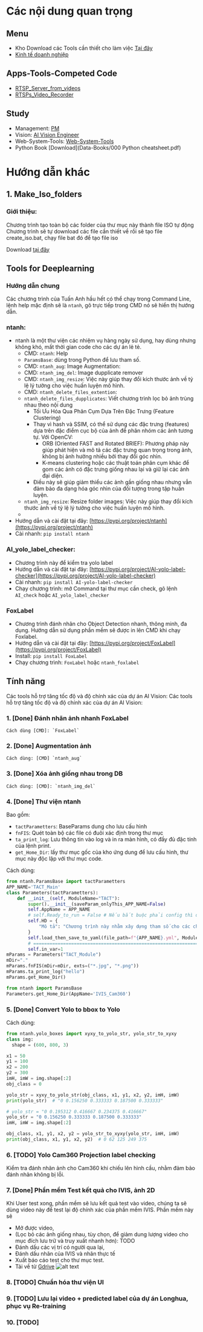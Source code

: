# Các nội dung quan trọng

## Menu
- Kho Download các Tools cần thiết cho làm việc [Tại đây](https://github.com/ntanhfai/ntanhfai.github.io/releases)
- [Kinh tế doanh nghiệp](Doanh_nghiep/Khai_niem_lien_quan_den_tien.md)

## Apps-Tools-Competed Code
- [RTSP_Server_from_videos](https://ntanhfai.github.io/RTSP_Server_from_videos/)
- [RTSPs_Video_Recorder](https://ntanhfai.github.io/RTSPs_Video_Recorder/)

## Study
- Management: [PM](https://ntanhfai.github.io/Management/)
- Vision: [AI Vision Engineer](https://ntanhfai.github.io/Vision/)
- Web-System-Tools: [Web-System-Tools](https://ntanhfai.github.io/Web-System-Tools/)
- Python Book [Download](Data-Books/000 Python cheatsheet.pdf)


# Hướng dẫn khác

## 1. Make_Iso_folders

### Giới thiệu:

Chương trình tạo toàn bộ các folder của thư mục này thành file ISO tự động Chương trình sẽ tự download các file cần thiết về rồi sẽ tạo file create_iso.bat, chạy file bat đó để tạo file iso

Download [tại đây](https://github.com/ntanhfai/Make_Iso_folders/releases)

## Tools for Deeplearning

### Hướng dẫn chung

Các chương trình của Tuấn Anh hầu hết có thể chạy trong Command Line, lệnh help mặc định sẽ là `ntanh`, gõ trực tiếp trong CMD nó sẽ hiển thị hướng dẫn.

### ntanh:
  - ntanh là một thư viện các nhiệm vụ hàng ngày sử dụng, hay dùng nhưng không khó, mất thời gian code cho các dự án lẻ tẻ.
    - CMD: `ntanh`: Help
    - `ParamsBase`: dùng trong Python để lưu tham số.
    - CMD: `ntanh_aug`: Image Augmentation: 
    - CMD: `ntanh_img_del`: Image dupplicate remover
    - CMD: `ntanh_img_resize`: Việc này giúp thay đổi kích thước ảnh về tỷ lệ lý tưởng cho việc huấn luyện mô hình.
    - CMD: `ntanh_delete_files_extention`:
    - `ntanh_delete_files_dupplicates`: Viết chương trình lọc bỏ ảnh trùng nhau theo nội dung
        - Tối Ưu Hóa Qua Phân Cụm Dựa Trên Đặc Trưng (Feature Clustering)
        - Thay vì hash và SSIM, có thể sử dụng các đặc trưng (features) dựa trên đặc điểm cục bộ của ảnh để phân nhóm các ảnh tương tự. Với OpenCV:
            - ORB (Oriented FAST and Rotated BRIEF): Phương pháp này giúp phát hiện và mô tả các đặc trưng quan trọng trong ảnh, không bị ảnh hưởng nhiều bởi thay đổi góc nhìn.
            - K-means clustering hoặc các thuật toán phân cụm khác để gom các ảnh có đặc trưng giống nhau lại và giữ lại các ảnh đại diện.
        - Điều này sẽ giúp giảm thiểu các ảnh gần giống nhau nhưng vẫn đảm bảo đa dạng hóa góc nhìn của đối tượng trong tập huấn luyện.
    - `ntanh_img_resize`: Resize folder images: Việc này giúp thay đổi kích thước ảnh về tỷ lệ lý tưởng cho việc huấn luyện mô hình.
    - 
  - Hướng dẫn và cài đặt tại đây: [https://pypi.org/project/ntanh](https://pypi.org/project/ntanh)
  - Cài nhanh: `pip install ntanh`

### AI_yolo_label_checker:
  - Chương trình này để kiểm tra yolo label
  - Hướng dẫn và cài đặt tại đây: [https://pypi.org/project/AI-yolo-label-checker](https://pypi.org/project/AI-yolo-label-checker)
  - Cài nhanh: `pip install AI-yolo-label-checker`
  - Chạy chương trình: mở Command tại thư mục cần check, gõ lệnh `AI_check` hoặc `AI_yolo_label_checker`
  
### FoxLabel
  - Chương trình đánh nhãn cho Object Detection nhanh, thông minh, đa dụng. Hướng dẫn sử dụng phần mềm sẽ được in lên CMD khi chạy Foxlabel.
  - Hướng dẫn và cài đặt tại đây: [https://pypi.org/project/FoxLabel](https://pypi.org/project/FoxLabel)
  - Install:  `pip install FoxLabel`
  - Chạy chương trình: `FoxLabel` hoặc `ntanh_foxlabel`

## Tính năng
Các tools hỗ trợ tăng tốc độ và độ chính xác của dự án AI Vision: Các tools hỗ trợ tăng tốc độ và độ chính xác của dự án AI Vision:

### 1. [Done] Đánh nhãn ảnh nhanh FoxLabel

    Cách dùng [CMD]: `FoxLabel`

### 2. [Done] Augmentation ảnh

    Cách dùng: [CMD] `ntanh_aug`

### 3. [Done] Xóa ảnh giống nhau trong DB

    Cách dùng: [CMD]: `ntanh_img_del`

### 4. [Done] Thư viện ntanh

Bao gồm: 
- `tactParametters`: BaseParams dung cho lưu cấu hình
- `fnFIS`: Quét toàn bộ các file có đuôi xác định trong thư mục
- `ta_print_log`: Lưu thông tin vào log và in ra màn hình, có đầy đủ đặc tính của lệnh print.
- `get_Home_Dir`: lấy thư mục gốc của kho ứng dung để lưu cấu hình, thư mục này độc lập với thư mục code.

Cách dùng:
  
```python
from ntanh.ParamsBase import tactParametters
APP_NAME='TACT_Main'
class Parameters(tactParametters):
    def __init__(self, ModuleName="TACT"):
        super().__init__(saveParam_onlyThis_APP_NAME=False)
        self.AppName = APP_NAME
        # self.Ready_to_run = False # Nếu bắt buộc phải config thì đặt cái này = False, khi nào user chỉnh sang True thì mới cho chạy
        self.HD = {
            "Mô tả": "Chương trình này nhằm xây dựng tham số cho các chương trình khác",            
        }         
        self.load_then_save_to_yaml(file_path=f"{APP_NAME}.yml", ModuleName=ModuleName)
        # ===================================================================================================
        self.in_var=1
mParams = Parameters("TACT_Module")
mDir="."
mParams.fnFIS(mDir=mDir, exts=("*.jpg", "*.png"))
mParams.ta_print_log("hello")
mParams.get_Home_Dir()

from ntanh import ParamsBase
Parameters.get_Home_Dir(AppName='IVIS_Cam360')
```

### 5. [Done] Convert Yolo to bbox to Yolo

Cách dùng: 
  
```Python
from ntanh.yolo_boxes import xyxy_to_yolo_str, yolo_str_to_xyxy
class img:
  shape = (600, 800, 3)

x1 = 50
y1 = 100
x2 = 200
y2 = 300
imH, imW = img.shape[:2]
obj_class = 0

yolo_str = xyxy_to_yolo_str(obj_class, x1, y1, x2, y2, imH, imW)
print(yolo_str)  # "0 0.156250 0.333333 0.187500 0.333333"

# yolo_str = "0 0.195312 0.416667 0.234375 0.416667"
yolo_str = "0 0.156250 0.333333 0.187500 0.333333"
imH, imW = img.shape[:2]

obj_class, x1, y1, x2, y2 = yolo_str_to_xyxy(yolo_str, imH, imW)
print(obj_class, x1, y1, x2, y2)  # 0 62 125 249 375

```

### 6. [TODO] Yolo Cam360 Projection label checking

Kiểm tra đánh nhãn ảnh cho Cam360 khi chiếu lên hình cầu, nhằm đảm bảo đánh nhãn không bị lỗi.

### 7. [Done] Phần mềm Test kết quả cho IVIS, ảnh 2D

Khi User test xong, phần mềm sẽ lưu kết quả test vào video, chúng ta sẽ dùng video này để test lại độ chính xác của phần mềm IVIS.
Phần mềm này sẽ 
- Mở được video, 
- (Lọc bỏ các ảnh giống nhau, tùy chọn, để giảm dung lượng video cho mục đích lưu trữ và truy xuất nhanh hơn): TODO
- Đánh dấu các vị trí có người qua lại, 
- Đánh dấu nhãn của IVIS và nhãn thực tế
- Xuất báo cáo test cho thư mục test.
- Tải về từ [Gdrive](https://drive.google.com/drive/folders/18OAGVkjDYoRwkxnuOa4_vKVmho1nUsif?usp=drive_link)
![alt text](images/image2.png)

### 8. [TODO] Chuẩn hóa thư viện UI

### 9. [TODO] Lưu lại video + predicted label của dự án Longhua, phục vụ Re-training

### 10. [TODO]












